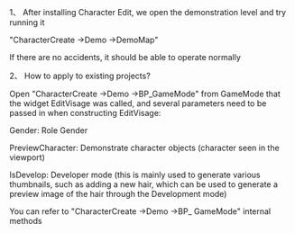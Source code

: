1、
After installing Character Edit, we open the demonstration level and try running it

"CharacterCreate ->Demo ->DemoMap"

If there are no accidents, it should be able to operate normally

2、
How to apply to existing projects?

Open "CharacterCreate ->Demo ->BP_GameMode" from GameMode that the widget EditVisage was called, and several parameters need to be passed in when constructing EditVisage:

Gender: Role Gender

PreviewCharacter: Demonstrate character objects (character seen in the viewport)

IsDevelop: Developer mode (this is mainly used to generate various thumbnails, such as adding a new hair, which can be used to generate a preview image of the hair through the Development mode)



You can refer to "CharacterCreate ->Demo ->BP_ GameMode" internal methods
